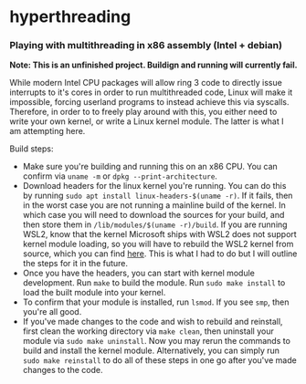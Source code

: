 # hyperthreading

### Playing with multithreading in x86 assembly (Intel + debian)

**Note: This is an unfinished project. Buildign and running will currently fail.**

While modern Intel CPU packages will allow ring 3 code to directly issue interrupts to it's cores in order to run multithreaded code, Linux will make it impossible, forcing userland programs to instead achieve this via syscalls. Therefore, in order to to freely play around with this, you either need to write your own kernel, or write a Linux kernel module. The latter is what I am attempting here.

Build steps:
- Make sure you're building and running this on an x86 CPU. You can confirm via `uname -m` or `dpkg --print-architecture`.
- Download headers for the linux kernel you're running. You can do this by running `sudo apt install linux-headers-$(uname -r)`. If it fails, then in the worst case you are not running a mainline build of the kernel. In which case you will need to download the sources for your build, and then store them in `/lib/modules/$(uname -r)/build`. If you are running WSL2, know that the kernel Microsoft ships with WSL2 does not support kernel module loading, so you will have to rebuild the WSL2 kernel from source, which you can find [here](https://github.com/microsoft/WSL2-Linux-Kernel). This is what I had to do but I will outline the steps for it in the future.
- Once you have the headers, you can start with kernel module development. Run `make` to build the module. Run `sudo make install` to load the built module into your kernel.
- To confirm that your module is installed, run `lsmod`. If you see `smp`, then you're all good.
- If you've made changes to the code and wish to rebuild and reinstall, first clean the working directory via `make clean`, then uninstall your module via `sudo make uninstall`. Now you may rerun the commands to build and install the kernel module. Alternatively, you can simply run `sudo make reinstall` to do all of these steps in one go after you've made changes to the code.
